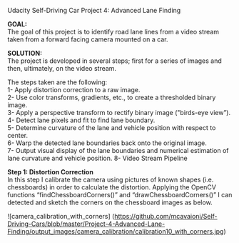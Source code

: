 
Udacity Self-Driving Car Project 4: Advanced Lane Finding <br>

<b>GOAL:</b> <br>
The goal of this project is to identify road lane lines from a video stream taken from a forward facing camera mounted on a car.

<b>SOLUTION:</b> <br>
The project is developed in several steps; first for a series of images and then, ultimately, on the video stream.

The steps taken are the following: <br>
1- Apply distortion correction to a raw image.<br>
2- Use color transforms, gradients, etc., to create a thresholded binary image.<br>
3- Apply a perspective transform to rectify binary image ("birds-eye view”).<br>
4- Detect lane pixels and fit to find lane boundary.<br>
5- Determine curvature of the lane and vehicle position with respect to center.<br>
6- Warp the detected lane boundaries back onto the original image.<br>
7- Output visual display of the lane boundaries and numerical estimation of lane curvature and vehicle position.
8- Video Stream Pipeline<br>

<b>Step 1: Distortion Correction</b><br>
In this step I calibrate the camera using pictures of known shapes (i.e. chessboards) in order to calculate the distortion.
Applying the OpenCV functions “findChessboardCorners()” and “drawChessboardCorners()”
I can detected and sketch the corners on the chessboard images as below.

![camera_calibration_with_corners] (https://github.com/mcavaioni/Self-Driving-Cars/blob/master/Project-4-Advanced-Lane-Finding/output_images/camera_calibration/calibration10_with_corners.jpg)
